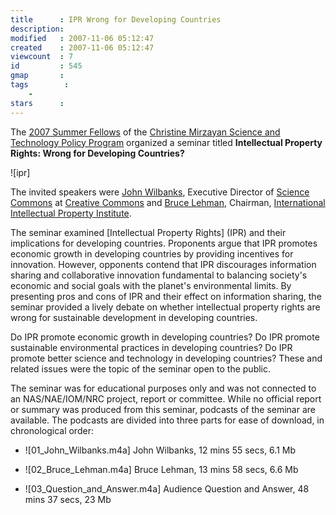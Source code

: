 ```yaml
---
title      : IPR Wrong for Developing Countries
description: 
modified   : 2007-11-06 05:12:47
created    : 2007-11-06 05:12:47
viewcount  : 7
id         : 545
gmap       : 
tags        :
    - 
stars      : 
---
```


The [2007 Summer Fellows](http://www7.nationalacademies.org/policyfellows/Summer_2007_Bios.html) of the [Christine Mirzayan Science and Technology Policy Program](http://www.national-academies.org/policyfellows) organized a seminar titled **Intellectual Property Rights: Wrong for Developing Countries?**



![ipr]



The invited speakers were [John Wilbanks](http://sciencecommons.org/about/whoweare/wilbanks/), Executive Director of [Science Commons](http://www.sciencecommons.org) at [Creative Commons](http://www.creativecommons.org) and [Bruce Lehman](http://www.iipi.org/nav_about/boards.asp#Lehman), Chairman, [International Intellectual Property Institute](http://www.iipi.org/).



The seminar examined [Intellectual Property Rights] (IPR) and their implications for developing countries. Proponents argue that IPR promotes economic growth in developing countries by providing incentives for innovation. However, opponents contend that IPR discourages information sharing and collaborative innovation fundamental to balancing society's economic and social goals with the planet's environmental limits. By presenting pros and cons of IPR and their effect on information sharing, the seminar provided a lively debate on whether intellectual property rights are wrong for sustainable development in developing countries. 



Do IPR promote economic growth in developing countries? Do IPR promote sustainable environmental practices in developing countries? Do IPR promote better science and technology in developing countries? These and related issues were the topic of the seminar open to the public.



The seminar was for educational purposes only and was not connected to an NAS/NAE/IOM/NRC project, report or committee. While no official report or summary was produced from this seminar, podcasts of the seminar are available. The podcasts are divided into three parts for ease of download, in chronological order:



* ![01_John_Wilbanks.m4a] John Wilbanks, 12 mins 55 secs, 6.1 Mb

* ![02_Bruce_Lehman.m4a] Bruce Lehman, 13 mins 58 secs, 6.6 Mb

* ![03_Question_and_Answer.m4a] Audience Question and Answer, 48 mins 37 secs, 23 Mb




